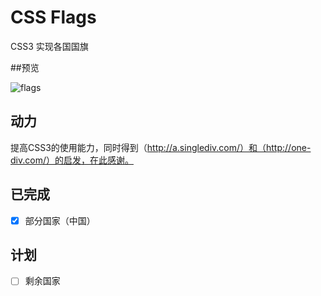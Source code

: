 # CSS Flags

CSS3 实现各国国旗

##预览

![flags](https://cloud.githubusercontent.com/assets/22977253/23391962/98b456b8-fdb3-11e6-962a-e3c861ba6b53.png)


## 动力

提高CSS3的使用能力，同时得到（http://a.singlediv.com/）和（http://one-div.com/）的启发，在此感谢。


## 已完成

- [x] 部分国家（中国）


## 计划

- [ ] 剩余国家

